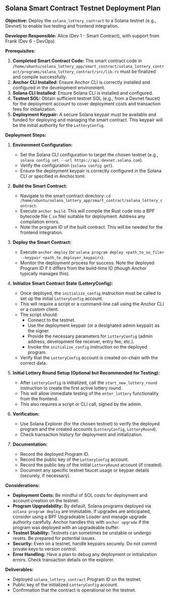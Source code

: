 ## Solana Smart Contract Testnet Deployment Plan

**Objective:** Deploy the `solana_lottery_contract` to a Solana testnet (e.g., Devnet) to enable live testing and frontend integration.

**Developer Responsible:** Alice (Dev 1 - Smart Contract), with support from Frank (Dev 6 - DevOps)

**Prerequisites:**

1.  **Completed Smart Contract Code:** The smart contract code in `/home/ubuntu/solana_lottery_app/smart_contract/solana_lottery_contract/programs/solana_lottery_contract/src/lib.rs` must be finalized and compile successfully.
2.  **Anchor CLI Installed:** Ensure Anchor CLI is correctly installed and configured in the development environment.
3.  **Solana CLI Installed:** Ensure Solana CLI is installed and configured.
4.  **Testnet SOL:** Obtain sufficient testnet SOL (e.g., from a Devnet faucet) for the deployment account to cover deployment costs and transaction fees for initialization.
5.  **Deployment Keypair:** A secure Solana keypair must be available and funded for deploying and managing the smart contract. This keypair will be the initial authority for the `LotteryConfig`.

**Deployment Steps:**

1.  **Environment Configuration:**
    *   Set the Solana CLI configuration to target the chosen testnet (e.g., `solana config set --url https://api.devnet.solana.com`).
    *   Verify the configuration (`solana config get`).
    *   Ensure the deployment keypair is correctly configured in the Solana CLI or specified in Anchor.toml.

2.  **Build the Smart Contract:**
    *   Navigate to the smart contract directory: `cd /home/ubuntu/solana_lottery_app/smart_contract/solana_lottery_contract`.
    *   Execute `anchor build`. This will compile the Rust code into a BPF bytecode file (`.so` file) suitable for deployment. Address any compilation errors.
    *   Note the program ID of the built contract. This will be needed for the frontend integration.

3.  **Deploy the Smart Contract:**
    *   Execute `anchor deploy` (or `solana program deploy <path_to_so_file> --keypair <path_to_deployer_keypair>`).
    *   Monitor the deployment process for success. Note the deployed Program ID if it differs from the build-time ID (though Anchor typically manages this).

4.  **Initialize Smart Contract State (LotteryConfig):**
    *   Once deployed, the `initialize_config` instruction must be called to set up the initial `LotteryConfig` account.
    *   This will require a script or a command-line call using the Anchor CLI or a custom client.
    *   The script should:
        *   Connect to the testnet.
        *   Use the deployment keypair (or a designated admin keypair) as the signer.
        *   Provide the necessary parameters for `LotteryConfig` (admin address, development fee receiver, entry fee, etc.).
        *   Invoke the `initialize_config` instruction on the deployed program.
    *   Verify that the `LotteryConfig` account is created on-chain with the correct data.

5.  **Initial Lottery Round Setup (Optional but Recommended for Testing):**
    *   After `LotteryConfig` is initialized, call the `start_new_lottery_round` instruction to create the first active lottery round.
    *   This will allow immediate testing of the `enter_lottery` functionality from the frontend.
    *   This also requires a script or CLI call, signed by the admin.

6.  **Verification:**
    *   Use Solana Explorer (for the chosen testnet) to verify the deployed program and the created accounts (`LotteryConfig`, `LotteryRound`).
    *   Check transaction history for deployment and initialization.

7.  **Documentation:**
    *   Record the deployed Program ID.
    *   Record the public key of the `LotteryConfig` account.
    *   Record the public key of the initial `LotteryRound` account (if created).
    *   Document any specific testnet faucet usage or keypair details (securely, if necessary).

**Considerations:**

*   **Deployment Costs:** Be mindful of SOL costs for deployment and account creation on the testnet.
*   **Program Upgradability:** By default, Solana programs deployed via `solana program deploy` are immutable. If upgrades are anticipated, consider using a BPF Upgradeable Loader and manage upgrade authority carefully. Anchor handles this with `anchor upgrade` if the program was deployed with an upgradeable buffer.
*   **Testnet Stability:** Testnets can sometimes be unstable or undergo resets. Be prepared for potential issues.
*   **Security:** Even on a testnet, handle keypairs securely. Do not commit private keys to version control.
*   **Error Handling:** Have a plan to debug any deployment or initialization errors. Check transaction details on the explorer.

**Deliverables:**

*   Deployed `solana_lottery_contract` Program ID on the testnet.
*   Public key of the initialized `LotteryConfig` account.
*   Confirmation that the contract is operational on the testnet.

